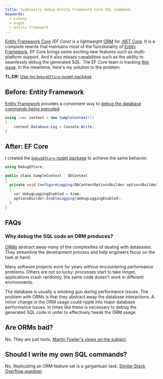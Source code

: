 ```yaml
---
title: Seamlessly debug Entity Framework Core SQL commands
keywords:
  - csharp
  - nuget
  - entity framework
---
```


[Entity Framework Core](https://docs.microsoft.com/en-us/ef/core/) _(EF Core)_ is a lightweight [ORM](https://en.wikipedia.org/wiki/Object-relational_mapping) for [.NET Core](https://docs.microsoft.com/en-us/dotnet/core/). It is a complete rewrite that maintains most of the functionality of [Entity Framework](https://docs.microsoft.com/en-us/ef/ef6/index). EF Core brings some exciting new features such as multi-platform support. And it also misses capabilities such as the ability to seamlessly debug the generated SQL. The EF Core team is tracking [this issue](https://github.com/aspnet/EntityFrameworkCore/issues/6482). In the meantime, here's my solution to the problem.  

**TL;DR:** [Use my `DebugEFCore` nuget package](https://github.com/camilin87/debug-ef-core)  

## Before: Entity Framework  

[Entity Framework](https://docs.microsoft.com/en-us/ef/ef6/index) provides a convenient way to [debug the database commands being executed](https://msdn.microsoft.com/en-us/library/dn469464%28v=vs.113%29.aspx).  

```csharp
using (var context = new SampleContext()) 
{ 
    context.Database.Log = Console.Write;
}
```

## After: EF Core  

I created the [`DebugEFCore` nuget package](https://github.com/camilin87/debug-ef-core) to achieve the same behavior.  

```csharp
using DebugEFCore;

public class SampleContext : DbContext
{
  private void ConfigureLogging(DbContextOptionsBuilder optionsBuilder)
  {
    var debugLoggingEnabled = true;
    optionsBuilder.EnableLogging(debugLoggingEnabled);
  }
}
```

## FAQs

### Why debug the SQL code an ORM produces?  

[ORMs](https://en.wikipedia.org/wiki/Object-relational_mapping) abstract away many of the complexities of dealing with databases. They streamline the development process and help engineers focus on the task at hand.  

Many software projects work for years without encountering performance problems. Others are not so lucky: processes start to take longer, applications crash randomly, the same code doesn't work in different environments.  

The database is usually a smoking gun during performance issues. The problem with ORMs is that they abstract away the database interactions. A minor change in the ORM usage could ripple into major database performance issues. In times like these is necessary to debug the generated SQL code in order to effectively tweak the ORM usage.  

## Are ORMs bad?  

No. They are just tools. [Martin Fowler's views on the subject](https://martinfowler.com/bliki/OrmHate.html).  

## Should I write my own SQL commands?  

No. Replicating an ORM feature set is a gargantuan task. [Similar Stack Overflow question](https://stackoverflow.com/questions/494816/using-an-orm-or-plain-sql).  
